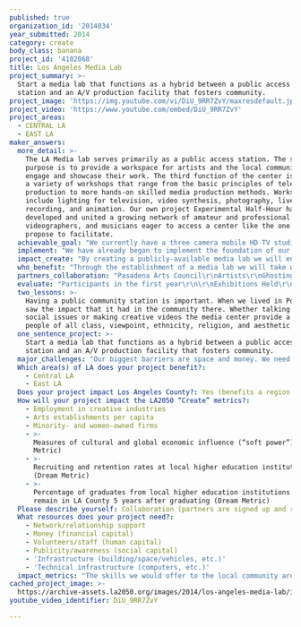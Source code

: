 ```yaml
---
published: true
organization_id: '2014034'
year_submitted: 2014
category: create
body_class: banana
project_id: '4102068'
title: Los Angeles Media Lab
project_summary: >-
  Start a media lab that functions as a hybrid between a public access TV
  station and an A/V production facility that fosters community.
project_image: 'https://img.youtube.com/vi/DiU_9RR7ZvY/maxresdefault.jpg'
project_video: 'https://www.youtube.com/embed/DiU_9RR7ZvY'
project_areas:
  - CENTRAL LA
  - EAST LA
maker_answers:
  more_detail: >-
    The LA Media lab serves primarily as a public access station. The secondary
    purpose is to provide a workspace for artists and the local community to
    engage and showcase their work. The third function of the center is to host
    a variety of workshops that range from the basic principles of television
    production to more hands-on skilled media production methods. Workshops will
    include lighting for television, video synthesis, photography, live sound
    recording, and animation. Our own project Experimental Half-Hour has
    developed and united a growing network of amateur and professional artists,
    videographers, and musicians eager to access a center like the one we
    propose to facilitate.
  achievable_goal: "We currently have a three camera mobile HD TV studio, however we lack a permanent home and studio to be based out of. With the monetary support from the LA 2050 Goals grant we will be able to secure a location immediately, build out the space, and start planning the public programming for the year. The project is fully achievable once a space is leased. Half of the equipment has been purchased and we have several community organizations on-board to contribute to the initial startup of the facility. \r\n"
  implement: "We have already began to implement the foundation of our plan through building a mobile studio, hosting live television tapings, teaching A/V workshops, and collaborating with local artists. We are adept with both the professional equipment and support skills needed to create a public forum accessible to children, artists, and people from the local community interested in working with media and video. \r\n\r\nWe will select a centrally-located space in Los Angeles to serve as a broadcast center.  Our  vision is to build two TV studios: one housing a traditional three-camera setup, which allows more complex tapings and visual effects. The other will be a smaller studio serving more intimate video tapings.  Several adjacent multi-use rooms will serve as classrooms for youth education and training for emerging and established professionals, with public workshops, and in-house artist studios and residencies.  Through the media lab’s outreach and workshops, community members will be trained in how to operate equipment and develop the audiovisual storytelling techniques necessary to realize their vision.\r\n\r\nGeographic selection of the space will focus on the eastside of Los Angeles, a region underserved with local resources, rich with cost-effective space, and located at a demographic cross-section.  Within our rental budget we can procure a space both proportionate to meet the needs of our facility and centrally accessible to the diverse communities we will serve."
  impact_create: "By creating a publicly-available media lab we will enrich the community through active participation in events, tapings, and broadcasting. The lab will serve as a hub for Los Angeles audio and video culture both through providing the end-product, and through serving as a central meeting point placing exhibition space and artistic disciplines in context with a larger community.\r\n\r\nIt will reconnect the community to lacking resources by providing a facility specialized to meet a number of activities.  Hosting residencies for guest artists will further aid in diversifying our growing creative community - allowing interaction with and exposure to working artists in Los Angeles as well as international artists working in alternative media. Giving the local community exposure to artists and resources has a myriad of beneficial social, cultural and economic effects. The center we propose to establish will enable local community members and children to gain valuable skills and resources to prepare them for a lifetime of creative work in digital media.  Additionally, our media lab would allow skilled artists to employ their professional training for use on a community level.\r\n\r\nThere is a lack of access to public media resources to an ever technological oriented culture that we hope to account for through our center.  Our media labs will fill a broad variety of needs: as a way for people to inform each other and express their specific voices about their local community needs; as a way for people to engage with their own community on a grassroots level; as a way to give marginalized voices in the community a sense of agency; and as a way for the community to produce work using professional media equipment that is otherwise out of range.  Our center will help to produce videos that community members want to share with the rest of LA."
  who_benefit: "Through the establishment of a media lab we will take what our city is notorious for— media production— and decentralize it into an everyday act artists from across Los Angeles can participate in.  By moving media production away from only being in the realm of large corporations and into the hands of the artistic and local community we will establish LA as a vanguard for multimedia art production and groundbreaking exhibitions.\r\n\r\nOur center will positively reach a range of people. It will benefit local artists through allowing access to video technology that is otherwise limited to institutions or commercial ventures.  It will provide a space for them to experiment with new ideas and work.  It will benefit community members curious to further their knowledge of video and digitized forms -  those interested to produce their own media, whether it’s a vlog, television show or video installation.  It will positively impact the local youth because it will offer an inspiring, exciting, and professional environment where one can be exposed to the infinite possibilities that video technologies and multimedia artists have to offer. "
  partners_collaboration: "Pasadena Arts Council\r\nArtists\r\nGhosting.TV\r\nKXLU\r\nDublab\r\nKCHUNG TV\r\nGYST Radio\r\n\r\nWe have worked with each of the partners listed above and each brings a unique element to the project through their individual strengths. The Pasadena Arts Council will serve as the fiscal sponsor for this project and is the current fiscal sponsor for Experimental Half-Hour. Ghosting.TV is LA’s premier monthly artist hang-out and screening series of cutting edge video art and animation.  Through the use of our media lab’s space they will be able to expand their reach to a growing audience and continue to host visiting artists to present their work.  Through our collaborations with DJs at LA based FM radio station KXLU, we look forward to having a more consolidated space to host events and remote broadcasts.  Dublab is a non-profit web radio collective that has been broadcasting independently since 1999. They curate shows and host video screenings - sharing a vision very much aligned to ours. A broader space for us would facilitate more productions for our collaboration[s] and would benefit not only the scope of their programming, but the local television and media platforms in LA.  For the UCLA Hammer Museum’s 2014 Made in L.A. biennial exhibition, KChung Radio launched its subsidiary television network KChung TV and hired Experimental Half-Hour as video technical producers to help realize their project. We loaned them our mobile studio system and trained KChung volunteers to use the equipment so they could produce their own series of variety shows. GYST Ink is an artist-run company providing information, technology and solutions created by artists for artists. GYST would be able to use the video technologies to broaden their journalistic coverage of the arts community. \r\n"
  evaluate: "Participants in the first year\r\n\r\nExhibitions Held\r\n\r\nMeasurable press from events and exhibitions\r\n"
  two_lessons: >-
    Having a public community station is important. When we lived in Portland we
    saw the impact that it had in the community there. Whether talking about
    social issues or making creative videos the media center provide a hub for
    people of all class, viewpoint, ethnicity, religion, and aesthetic. 
  one_sentence_project: >-
    Start a media lab that functions as a hybrid between a public access TV
    station and an A/V production facility that fosters community.
  major_challenges: "Our biggest barriers are space and money. We need funding to rent and outfit a space to better serve the community. In order to account for our lack of a consolidated space, we’ve had to host events in site specific places. While this has been good, we think that a permanent space would allow us a broader range of programming as well as allowing us to be able to realize our specific vision. We’ve been able to hold fundraisers for past projects and events. This space would allow some leeway to focus on fundraising efforts because so far we have been dealing with finding a space as well as fundraising. \r\n"
  Which area(s) of LA does your project benefit?:
    - Central LA
    - East LA
  Does your project impact Los Angeles County?: Yes (benefits a region of LA County)
  How will your project impact the LA2050 “Create” metrics?:
    - Employment in creative industries
    - Arts establishments per capita
    - Minority- and women-owned firms
    - >-
      Measures of cultural and global economic influence (“soft power”) (Dream
      Metric)
    - >-
      Recruiting and retention rates at local higher education institutions
      (Dream Metric)
    - >-
      Percentage of graduates from local higher education institutions that
      remain in LA County 5 years after graduating (Dream Metric)
  Please describe yourself: Collaboration (partners are signed up and ready to hit the ground running!)
  What resources does your project need?:
    - Network/relationship support
    - Money (financial capital)
    - Volunteers/staff (human capital)
    - Publicity/awareness (social capital)
    - 'Infrastructure (building/space/vehicles, etc.)'
    - 'Technical infrastructure (computers, etc.)'
  impact_metrics: "The skills we would offer to the local community are very valuable in creative industries.  Los Angeles is the destination city for media production and because of this our media lab will contribute to creating a more empowered and skilled workforce in LA.  \r\n\r\nArtists in LA need more venues in which to showcase their work and engage with the local community. They also need access to broader resources.  With the media lab, it will be more feasible for artists to undertake projects that would have been out of their reach due to the limitations of technical resources. \r\n\r\nThe organization of Experimental Half-Hour is directed by a first generation Mexican American woman.  We hope to give more minorities and women access and skills in the media production field through outreach and skill building. \r\n\r\nThe media lab will provide opportunities to less advantaged minority groups and artists.  It will help to make Los Angeles synonymous with growing artistic and community cultural influence.\r\n\r\nYouth attending workshop classes will be more capable of enrolling in film and media programs at universities. \r\n\r\nThe media lab will provide a foundation of resources for recent graduates and encourage them to stay in Los Angeles. \r\n\r\nBy the very creation of the media lab, Los Angeles will become a better place by teaching use of equipment that artists and the community would not have otherwise accessed, connecting liked-minded community members, increasing participation in local arts, and providing entertainment through the production of multimedia art.\r\n\r\nLA will LEARN the power of media through outreach, classes, and summer youth video camps.\r\n\r\nLA will CONNECT through community participation and viewership of original community TV.\r\n\r\nLA will become a more vibrant place to live through the interaction and give opportunity to PLAY through increased arts awareness.\r\n"
cached_project_image: >-
  https://archive-assets.la2050.org/images/2014/los-angeles-media-lab/img.youtube.com/vi/DiU_9RR7ZvY/maxresdefault.jpg
youtube_video_identifier: DiU_9RR7ZvY

---
```


